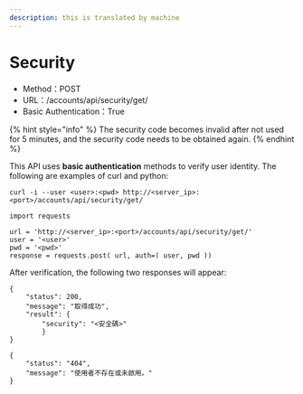 ```yaml
---
description: this is translated by machine
---
```


# Security

* Method：POST
* URL：/accounts/api/security/get/
* Basic Authentication：True

{% hint style="info" %}
The security code becomes invalid after not used for 5 minutes, and the security code needs to be obtained again.
{% endhint %}

This API uses **basic authentication** methods to verify user identity. The following are examples of curl and python:

```text
curl -i --user <user>:<pwd> http://<server_ip>:<port>/accounts/api/security/get/
```

```text
import requests

url = 'http://<server_ip>:<port>/accounts/api/security/get/'
user = '<user>'
pwd = '<pwd>'
response = requests.post( url, auth=( user, pwd ))
```

After verification, the following two responses will appear:

```text
{    
    "status": 200,
    "message": "取得成功",
    "result": {
        "security": "<安全碼>"
        }
}
```

```text
{
    "status": "404",
    "message": "使用者不存在或未啟用。"
}
```

